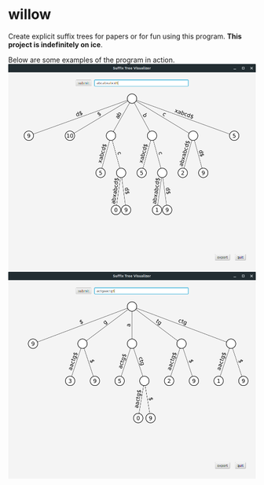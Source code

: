 # willow
Create explicit suffix trees for papers or for fun using this program. **This project is indefinitely on ice**.

Below are some examples of the program in action.
![image cannot be displayed](../images/EXAMPLE_1.png "Example 1")
![image cannot be displayed](../images/EXAMPLE_2.png "Example 2")
